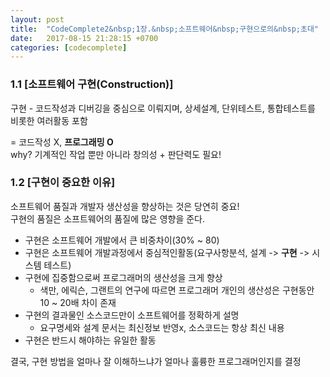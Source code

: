 ```yaml
---
layout: post
title:  "CodeComplete2&nbsp;1장.&nbsp;소프트웨어&nbsp;구현으로의&nbsp;초대"
date:   2017-08-15 21:28:15 +0700
categories: [codecomplete]
---
```

### 1.1 [소프트웨어&nbsp;구현(Construction)]
구현 - 코드작성과 디버깅을 중심으로 이뤄지며, 상세설계, 단위테스트, 통합테스트를 비롯한 여러활동 포함  

= 코드작성 X, **프로그래밍 O**  
why? 기계적인 작업 뿐만 아니라 창의성 + 판단력도 필요!


### 1.2 [구현이 중요한 이유]
소프트웨어 품질과 개발자 생산성을 향상하는 것은 당연히 중요!  
구현의 품질은 소프트웨어의 품질에 많은 영향을 준다.
  
- 구현은 소프트웨어 개발에서 큰 비중차이(30% ~ 80)
- 구현은 소프트웨어 개발과정에서 중심적인활동(요구사항분석, 설계 -> **구현** -> 시스템 테스트)
- 구현에 집중함으로써 프로그래머의 생산성을 크게 향상  
	- 색만, 에릭슨, 그랜트의 연구에 따르면 프로그래머 개인의 생산성은 구현동안 10 ~ 20배 차이 존재
- 구현의 결과물인 소스코드만이 소프트웨어를 정확하게 설명
	- 요구명세와 설계 문서는 최신정보 반영x, 소스코드는 항상 최신 내용
- 구현은 반드시 해야하는 유일한 활동

결국, 구현 방법을 얼마나 잘 이해하느냐가 얼마나 훌륭한 프로그래머인지를 결정


